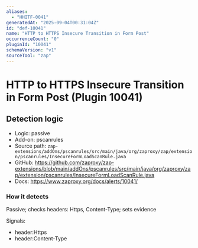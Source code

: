 ```yaml
---
aliases:
  - "HHITF-0041"
generatedAt: "2025-09-04T00:31:04Z"
id: "def-10041"
name: "HTTP to HTTPS Insecure Transition in Form Post"
occurrenceCount: "0"
pluginId: "10041"
schemaVersion: "v1"
sourceTool: "zap"
---
```


# HTTP to HTTPS Insecure Transition in Form Post (Plugin 10041)

## Detection logic

- Logic: passive
- Add-on: pscanrules
- Source path: `zap-extensions/addOns/pscanrules/src/main/java/org/zaproxy/zap/extension/pscanrules/InsecureFormLoadScanRule.java`
- GitHub: https://github.com/zaproxy/zap-extensions/blob/main/addOns/pscanrules/src/main/java/org/zaproxy/zap/extension/pscanrules/InsecureFormLoadScanRule.java
- Docs: https://www.zaproxy.org/docs/alerts/10041/

### How it detects

Passive; checks headers: Https, Content-Type; sets evidence

Signals:
- header:Https
- header:Content-Type

